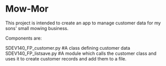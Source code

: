 # Mow-Mor

This project is intended to create an app to manage customer data for my sons' small mowing business.

Components are:

SDEV140_FP_customer.py    #A class defining customer data
SDEV140_FP_listsave.py    #A module which calls the customer class and uses it to create customer records and add them to a file.
